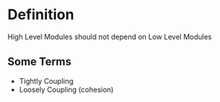 # Definition

High Level Modules should not depend on Low Level Modules

## Some Terms

- Tightly Coupling
- Loosely Coupling (cohesion)
